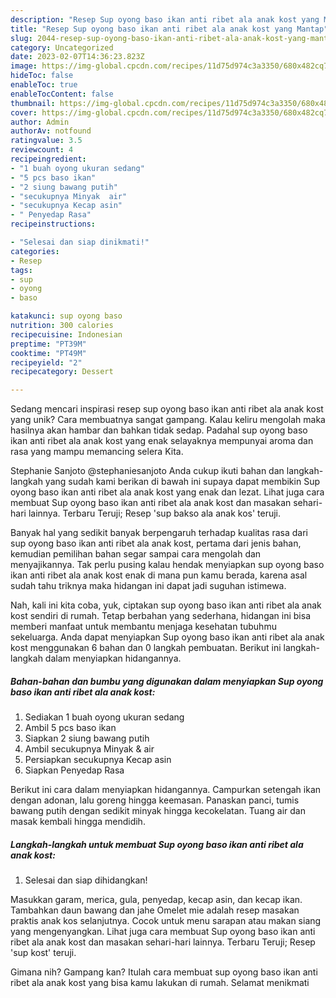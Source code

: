 ```yaml
---
description: "Resep Sup oyong baso ikan anti ribet ala anak kost yang Mantap"
title: "Resep Sup oyong baso ikan anti ribet ala anak kost yang Mantap"
slug: 2044-resep-sup-oyong-baso-ikan-anti-ribet-ala-anak-kost-yang-mantap
category: Uncategorized
date: 2023-02-07T14:36:23.823Z
image: https://img-global.cpcdn.com/recipes/11d75d974c3a3350/680x482cq70/sup-oyong-baso-ikan-anti-ribet-ala-anak-kost-foto-resep-utama.jpg
hideToc: false
enableToc: true
enableTocContent: false
thumbnail: https://img-global.cpcdn.com/recipes/11d75d974c3a3350/680x482cq70/sup-oyong-baso-ikan-anti-ribet-ala-anak-kost-foto-resep-utama.jpg
cover: https://img-global.cpcdn.com/recipes/11d75d974c3a3350/680x482cq70/sup-oyong-baso-ikan-anti-ribet-ala-anak-kost-foto-resep-utama.jpg
author: Admin
authorAv: notfound
ratingvalue: 3.5
reviewcount: 4
recipeingredient:
- "1 buah oyong ukuran sedang"
- "5 pcs baso ikan"
- "2 siung bawang putih"
- "secukupnya Minyak  air"
- "secukupnya Kecap asin"
- " Penyedap Rasa"
recipeinstructions:

- "Selesai dan siap dinikmati!"
categories:
- Resep
tags:
- sup
- oyong
- baso

katakunci: sup oyong baso 
nutrition: 300 calories
recipecuisine: Indonesian
preptime: "PT39M"
cooktime: "PT49M"
recipeyield: "2"
recipecategory: Dessert

---
```





Sedang mencari inspirasi resep sup oyong baso ikan anti ribet ala anak kost yang unik? Cara membuatnya sangat gampang. Kalau keliru mengolah maka hasilnya akan hambar dan bahkan tidak sedap. Padahal sup oyong baso ikan anti ribet ala anak kost yang enak selayaknya mempunyai aroma dan rasa yang mampu memancing selera Kita.





Stephanie Sanjoto @stephaniesanjoto Anda cukup ikuti bahan dan langkah-langkah yang sudah kami berikan di bawah ini supaya dapat membikin Sup oyong baso ikan anti ribet ala anak kost yang enak dan lezat. Lihat juga cara membuat Sup oyong baso ikan anti ribet ala anak kost dan masakan sehari-hari lainnya. Terbaru Teruji; Resep &#39;sup bakso ala anak kos&#39; teruji.

Banyak hal yang sedikit banyak berpengaruh terhadap kualitas rasa dari sup oyong baso ikan anti ribet ala anak kost, pertama dari jenis bahan, kemudian pemilihan bahan segar sampai cara mengolah dan menyajikannya. Tak perlu pusing kalau hendak menyiapkan sup oyong baso ikan anti ribet ala anak kost enak di mana pun kamu berada, karena asal sudah tahu triknya maka hidangan ini dapat jadi suguhan istimewa.






Nah, kali ini kita coba, yuk, ciptakan sup oyong baso ikan anti ribet ala anak kost sendiri di rumah. Tetap berbahan yang sederhana, hidangan ini bisa memberi manfaat untuk membantu menjaga kesehatan tubuhmu sekeluarga. Anda dapat menyiapkan Sup oyong baso ikan anti ribet ala anak kost menggunakan 6 bahan dan 0 langkah pembuatan. Berikut ini langkah-langkah dalam menyiapkan hidangannya.

<!--inarticleads1-->

##### Bahan-bahan dan bumbu yang digunakan dalam menyiapkan Sup oyong baso ikan anti ribet ala anak kost:

1. Sediakan 1 buah oyong ukuran sedang
1. Ambil 5 pcs baso ikan
1. Siapkan 2 siung bawang putih
1. Ambil secukupnya Minyak &amp; air
1. Persiapkan secukupnya Kecap asin
1. Siapkan  Penyedap Rasa


Berikut ini cara dalam menyiapkan hidangannya. Campurkan setengah ikan dengan adonan, lalu goreng hingga keemasan. Panaskan panci, tumis bawang putih dengan sedikit minyak hingga kecokelatan. Tuang air dan masak kembali hingga mendidih. 

<!--inarticleads2-->

##### Langkah-langkah untuk membuat Sup oyong baso ikan anti ribet ala anak kost:


1. Selesai dan siap dihidangkan!

Masukkan garam, merica, gula, penyedap, kecap asin, dan kecap ikan. Tambahkan daun bawang dan jahe Omelet mie adalah resep masakan praktis anak kos selanjutnya. Cocok untuk menu sarapan atau makan siang yang mengenyangkan. Lihat juga cara membuat Sup oyong baso ikan anti ribet ala anak kost dan masakan sehari-hari lainnya. Terbaru Teruji; Resep &#39;sup kost&#39; teruji. 

Gimana nih? Gampang kan? Itulah cara membuat sup oyong baso ikan anti ribet ala anak kost yang bisa kamu lakukan di rumah. Selamat menikmati
